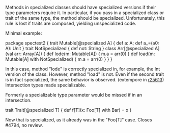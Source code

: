 Methods in specialized classes should have specialized versions if their type parameters require it.  In particular, if you pass in a specialized class or trait of the same type, the method should be specialized.  Unfortunately, this rule is lost if traits are composed, yielding unspecialized code.

Minimal example:

package spectest2 {
  trait Mutable[@specialized A] { def a: A; def a_=(a0: A): Unit }
  trait NotSpecialized { def not: String }
  class Arr[@specialized A](val arr: Array[A]) {
    def lode(m: Mutable[A]) { m.a = arr(0) }
    def load(m: Mutable[A] with NotSpecialized) { m.a = arr(0) }
  }
}

In this case, method "lode" is correctly specialized in, for example, the Int version of the class.  However, method "load" is not.  Even if the second trait is in fact specialized, the same behavior is observed.
(extempore in [r25613](https://codereview.scala-lang.org/fisheye/changelog/scala-svn?cs=25613)) Intersection types made specializable.

Formerly a specializable type parameter would be missed if in
an intersection.

  trait Trait[@specialized T] {
    def f[T](x: Foo[T] with Bar) = x
  }

Now that is specialized, as it already was in the "Foo[T]" case.
Closes #4794, no review.
